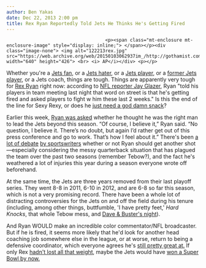 ```yaml
---
author: Ben Yakas
date: Dec 22, 2013 2:00 pm
title: Rex Ryan Reportedly Told Jets He Thinks He's Getting Fired
---
```


	
										<p><span class="mt-enclosure mt-enclosure-image" style="display: inline;"> </span></p><div class="image-none"> <img alt="122213rex.jpg" src="https://web.archive.org/web/20150103062937im_/http://gothamist.com/attachments/byakas/122213rex.jpg" width="640" height="426"> <br> <i> AP</i></div> <p></p>

<p>Whether you&apos;re a <a href="https://web.archive.org/web/20150103062937/http://gothamist.com/2011/11/18/video_6-year-old_realizes_its_very.php">Jets fan</a>, or a <a href="https://web.archive.org/web/20150103062937/http://gothamist.com/2013/10/21/video_male_jets_fan_punches_woman_i.php">Jets hater</a>, or a <a href="https://web.archive.org/web/20150103062937/http://gothamist.com/tags/marksanchez">Jets player</a>, or a <a href="https://web.archive.org/web/20150103062937/http://gothamist.com/tags/timtebow">former Jets player</a>, or a Jets coach, things are tough. Things are apparently very tough for <a href="https://web.archive.org/web/20150103062937/http://gothamist.com/tags/rexryan">Rex Ryan</a> right now: according to <a href="https://web.archive.org/web/20150103062937/http://m.tmi.me/1d7qNn">NFL reporter Jay Glazer</a>, Ryan &quot;told his players in team meeting last night that word on street is that he&apos;s getting fired and asked players to fight w him these last 2 weeks.&quot; Is this the end of the line for Sexy Rexy, or does he <a href="https://web.archive.org/web/20150103062937/http://www.youtube.com/watch?v=SwouIbYEHmE">just need a god damn snack</a>?</p>

<p>Earlier this week, <a href="https://web.archive.org/web/20150103062937/http://newyork.cbslocal.com/2013/12/17/rex-ryan-no-doubt-im-still-right-man-for-jets/">Ryan was asked</a> whether he thought he was the right man to lead the Jets beyond this season. &#x201C;Of course, I believe it,&#x201D; Ryan said. &#x201C;No question, I believe it. There&#x2019;s no doubt, but again I&#x2019;d rather get out of this press conference and go to work. That&#x2019;s how I feel about it.&#x201D; There&apos;s been <a href="https://web.archive.org/web/20150103062937/http://newyork.cbslocal.com/2013/12/20/jones-rex-ryan-shouldnt-be-a-coaching-casualty-on-black-monday/?utm_source=dlvr.it&amp;utm_medium=twitter">a lot of debate</a> <a href="https://web.archive.org/web/20150103062937/http://espn.go.com/blog/new-york/jets/post/_/id/33204/five-reasons-to-keep-or-dump-rex-ryan">by sportswriters</a> whether or not Ryan should get another shot&#x2014;especially considering the messy quarterback situation that has plagued the team over the past two seasons (remember Tebow?), and the fact he&apos;s weathered a lot of injuries this year during a season everyone wrote off beforehand.</p>

<p>At the same time, the Jets are three years removed from their last playoff series. They went 8-8 in 2011, 6-10 in 2012, and are 6-8 so far this season, which is not a very promising record. There have been a whole lot of distracting controversies for the Jets on and off the field during his tenure (including, among other things, buttfumble, &apos;I have pretty feet,&apos; <em>Hard Knocks</em>, that whole Tebow mess, and <a href="https://web.archive.org/web/20150103062937/https://twitter.com/TBNSully/status/414805846812393472">Dave &amp; Buster&apos;s night</a>). </p>

<p>And Ryan WOULD make an incredible color commentator/NFL broadcaster. But if he is fired, it seems more likely that he&apos;d look for another head coaching job somewhere else in the league, or at worse, return to being a defensive coordinator, which everyone agrees he&apos;s <a href="https://web.archive.org/web/20150103062937/https://twitter.com/billbarnwell/status/414815129838956544">still pretty great at.</a> If only Rex <a href="https://web.archive.org/web/20150103062937/http://gothamist.com/2012/08/31/are_jets_touchdowns_inversely_propo.php">hadn&apos;t lost all that weight</a>, maybe the Jets would have <a href="https://web.archive.org/web/20150103062937/http://instantrimshot.com/">won a Super Bowl by now.</a></p>					
										
									
				